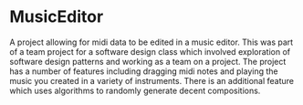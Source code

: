 # MusicEditor
A project allowing for midi data to be edited in a music editor. This was part of a team project for a software design class which involved exploration of software design patterns and working as a team on a project. The project has a number of features including dragging midi notes and playing the music you created in a variety of instruments. There is an additional feature which uses algorithms to randomly generate decent compositions.
